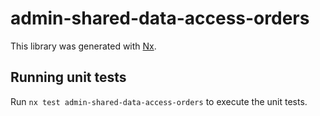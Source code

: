 # admin-shared-data-access-orders

This library was generated with [Nx](https://nx.dev).

## Running unit tests

Run `nx test admin-shared-data-access-orders` to execute the unit tests.
